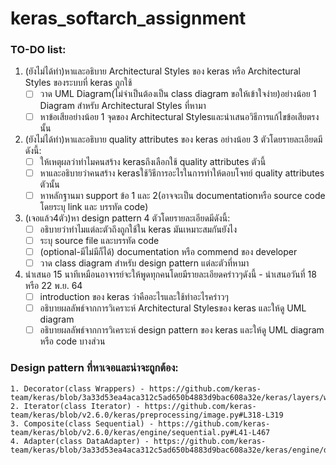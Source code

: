 # keras_softarch_assignment
### TO-DO list:

1. (ยังไม่ได้ทำ)หาและอธิบาย Architectural Styles ของ keras หรือ Architectural Styles ของระบบที่ keras ถูกใช้
	* [ ] วาด UML Diagram(ไม่จำเป็นต้องเป็น class diagram ขอให้เข้าใจง่าย)อย่างน้อย 1 Diagram สำหรับ Architectural Styles ที่หามา
	* [ ] หาข้อเสียอย่างน้อย 1 จุดของ Architectural Stylesและนำเสนอวิธีการแก้ไขข้อเสียตรงนั้น
	
2. (ยังไม่ได้ทำ)หาและอธิบาย quality attributes ของ keras อย่างน้อย 3 ตัวโดยรายละเอียดมีดังนี้:
	* [ ] ให้เหตุผลว่าทำไมคนสร้าง kerasถึงเลือกใช้ quality attributes ตัวนี้
	* [ ] หาและอธิบายว่าคนสร้าง kerasใช้วิธีการอะไรในการทำให้ตอบโจทย์ quality attributes ตัวนั้น
	* [ ] หาหลักฐานมา support ข้อ 1 และ 2(อาจจะเป็น documentationหรือ source code โดยระบุ link และ บรรทัด code) 
	
3. (เจอแล้ว4ตัว)หา design pattern 4 ตัวโดยรายละเอียดมีดังนี้:
	* [ ] อธิบายว่าทำไมแต่ละตัวถึงถูกใช้ใน keras มันเหมาะสมกันยังไง
	* [ ] ระบุ source file และบรรทัด code
	* [ ] (optional-มีไม่มีก็ได้) documentation หรือ commend ของ developer
	* [ ] วาด class diagram สำหรับ design pattern แต่ละตัวที่หามา
	
4. นำเสนอ 15 นาทีเหมือนอาจารย์จะให้พูดทุกคนโดยมีรายละเอียดคร่าวๆดังนี้ - นำเสนอวันที่ 18 หรือ 22 พ.ย. 64
	* [ ] introduction ของ keras ว่าคืออะไรและใช้ทำอะไรคร่าวๆ
	* [ ] อธิบายผลลัพธ์จากการวิเคราะห์ Architectural Stylesของ keras และให้ดู UML diagram
	* [ ] อธิบายผลลัพธ์จากการวิเคราะห์ design pattern ของ keras และให้ดู UML diagram หรือ code บางส่วน

### Design pattern ที่หาเจอและน่าจะถูกต้อง:
	1. Decorator(class Wrappers) - https://github.com/keras-team/keras/blob/3a33d53ea4aca312c5ad650b4883d9bac608a32e/keras/layers/wrappers.py#L34
	2. Iterator(class Iterator) - https://github.com/keras-team/keras/blob/v2.6.0/keras/preprocessing/image.py#L318-L319
	3. Composite(class Sequential) - https://github.com/keras-team/keras/blob/v2.6.0/keras/engine/sequential.py#L41-L467
	4. Adapter(class DataAdapter) - https://github.com/keras-team/keras/blob/3a33d53ea4aca312c5ad650b4883d9bac608a32e/keras/engine/data_adapter.py#L40
